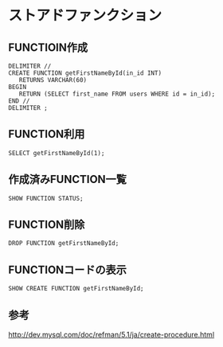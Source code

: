 ﻿# ストアドファンクション

## FUNCTIOIN作成

```clike
DELIMITER //
CREATE FUNCTION getFirstNameById(in_id INT)
   RETURNS VARCHAR(60)
BEGIN
   RETURN (SELECT first_name FROM users WHERE id = in_id);
END //
DELIMITER ; 
```

## FUNCTION利用

```clike
SELECT getFirstNameById(1);
```

## 作成済みFUNCTION一覧

```clike
SHOW FUNCTION STATUS;
```

## FUNCTION削除

```clike
DROP FUNCTION getFirstNameById;
```

## FUNCTIONコードの表示

```clike
SHOW CREATE FUNCTION getFirstNameById;
```

## 参考
http://dev.mysql.com/doc/refman/5.1/ja/create-procedure.html
